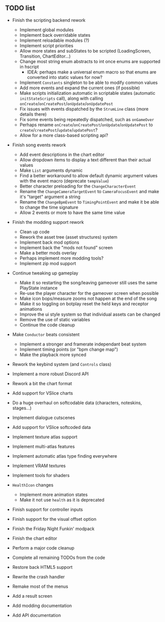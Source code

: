 ## TODO list

- Finish the scripting backend rework
  - Implement global modules
  - Implement back overridable states
  - Implement reloadable modules (?)
  - Implement script priorities
  - Allow more states and subStates to be scripted (LoadingScreen, Transition, ChartEditor...)
  - Change most string enum abstracts to int once enums are supported in hscript
    - IDEA: perhaps make a universal enum macro so that enums are converted into static values for now?
  - Implement `Constants` singleton to be able to modify common values
  - Add more events and expand the current ones (if possible)
  - Make scripts initialization automatic in scriptable states (automatic `initStateScripts` call), along with calling `onCreate`/`onCreatePost`/`onUpdate`/`onUpdatePost`
  - Fix issues with events dispatched by the `StrumLine` class (more details there)
  - Fix some events being repeatedly dispatched, such as `onGameOver`
  - Perhaps rename `onCreate`/`onCreatePost`/`onUpdate`/`onUpdatePost` to `create`/`createPost`/`update`/`updatePost`?
  - Allow for a more class-based scripting api?

- Finish song events rework
  - Add event descriptions in the chart editor
  - Allow dropdown items to display a text different than their actual values
  - Make `List` arguments dynamic
  - Find a better workaround to allow default dynamic argument values with the event macro (deprecate `tempValue`)
  - Better character preloading for the `ChangeCharacterEvent`
  - Rename the `ChangeCameraTargetEvent` to `CameraFocusEvent` and make it's "target" argument a string
  - Rename the `ChangeBpmEvent` to `TimingPointEvent` and make it be able to change the time signature
  - Allow 2 events or more to have the same time value

- Finish the modding support rework
  - Clean up code
  - Rework the asset tree (asset structures) system
  - Implement back mod options
  - Implement back the "mods not found" screen
  - Make a better mods overlay
  - Perhaps implement more modding tools?
  - Implement zip mod support

- Continue tweaking up gameplay
  - Make it so restarting the song/leaving gameover still uses the same PlayState instance
  - Re-use the player character for the gameover screen when possible
  - Make icon bops/measure zooms not happen at the end of the song
  - Make it so toggling on botplay reset the held keys and receptor animations
  - Improve the ui style system so that individual assets can be changed
  - Remove the use of static variables
  - Continue the code cleanup

- Make `Conductor` beats consistent
  - Implement a stronger and framerate independant beat system
  - Implement timing points (or "bpm change map")
  - Make the playback more synced

- Rework the keybind system (and `Controls` class)
- Implement a more robust Discord API

- Rework a bit the chart format
- Add support for VSlice charts
- Do a huge overhaul on softcodable data (characters, noteskins, stages...)
- Implement dialogue cutscenes
- Add support for VSlice softcoded data

- Implement texture atlas support
- Implement multi-atlas features
- Implement automatic atlas type finding everywhere
- Implement VRAM textures
- Implement tools for shaders

- `HealthIcon` changes
  - Implement more animation states
  - Make it not use `health` as it is deprecated

- Finish support for controller inputs
- Finish support for the visual offset option
- Finish the Friday Night Funkin' modpack
- Finish the chart editor

- Perform a major code cleanup
- Complete all remaining TODOs from the code
- Restore back HTML5 support
- Rewrite the crash handler

- Remake most of the menus
- Add a result screen

- Add modding documentation
- Add API documentation

